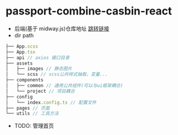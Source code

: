 # passport-combine-casbin-react

- 后端(基于 midway.js)仓库地址 [跳转链接](https://github.com/JYbill/passport-combine-casbin)
- dir path

```ts
├── App.scss
├── App.tsx
├── api // axios 接口目录
├── assets
│   ├── images // 静态图片
│   └── scss // scss公共样式抽取，变量...
├── components
│   ├── common // 通用公共组件(可以与ui框架耦合)
│   └── project // 项目耦合
├── config
│   └── index.config.ts // 配置文件
├── pages // 页面
└── utils // 工具方法
```

- TODO: 管理首页
